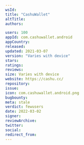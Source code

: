 ```yaml
---
wsId: 
title: "CashuWallet"
altTitle: 
authors:

users: 100
appId: com.cashuwallet.android
appCountry: 
released: 
updated: 2021-03-07
version: "Varies with device"
stars: 
ratings: 
reviews: 
size: Varies with device
website: https://cashu.cc/
repository: 
issue: 
icon: com.cashuwallet.android.png
bugbounty: 
meta: stale
verdict: fewusers
date: 2022-03-02
signer: 
reviewArchive:
twitter: 
social:
redirect_from:
---
```


